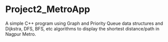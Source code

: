 # Project2_MetroApp
A simple C++ program using Graph and Priority Queue data structures and Dijkstra, DFS, BFS, etc algorithms to display the shortest distance/path in Nagpur Metro.

